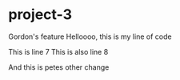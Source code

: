 # project-3


Gordon's feature
Helloooo, this is my line of code


This is line 7
This is also line 8




And this is petes other change
